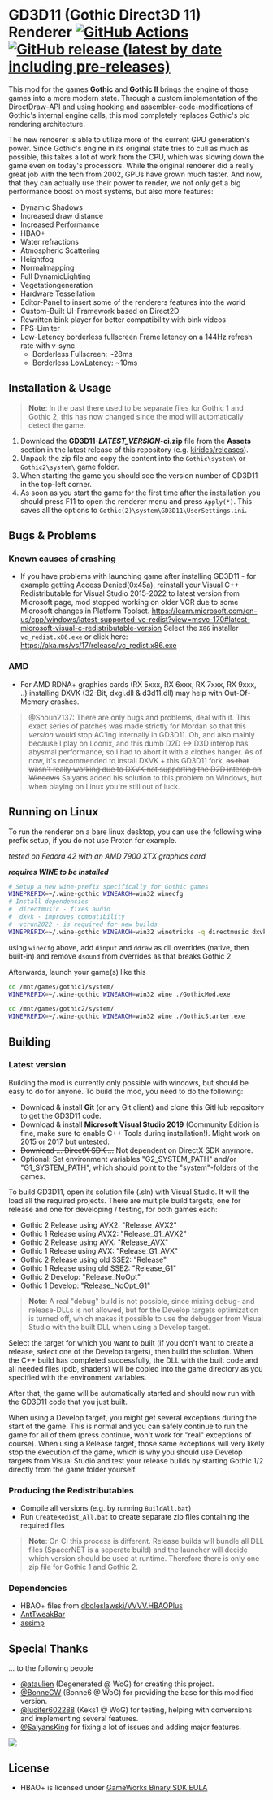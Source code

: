 # GD3D11 (Gothic Direct3D 11) Renderer [![GitHub Actions](https://github.com/kirides/GD3D11/actions/workflows/build.yml/badge.svg)](https://github.com/Kirides/GD3D11/actions) [![GitHub release (latest by date including pre-releases)](https://img.shields.io/github/v/release/Kirides/GD3D11?include_prereleases)](https://github.com/Kirides/GD3D11/releases)

This mod for the games **Gothic** and **Gothic II** brings the engine of those games into a more modern state. Through a custom implementation of the DirectDraw-API and using hooking and assembler-code-modifications of Gothic's internal engine calls, this mod completely replaces Gothic's old rendering architecture.

The new renderer is able to utilize more of the current GPU generation's power. Since Gothic's engine in its original state tries to cull as much as possible, this takes a lot of work from the CPU, which was slowing down the game even on today's processors. While the original renderer did a really great job with the tech from 2002, GPUs have grown much faster. And now, that they can actually use their power to render, we not only get a big performance boost on most systems, but also more features:

* Dynamic Shadows
* Increased draw distance
* Increased Performance
* HBAO+
* Water refractions
* Atmospheric Scattering
* Heightfog
* Normalmapping
* Full DynamicLighting
* Vegetationgeneration
* Hardware Tessellation
* Editor-Panel to insert some of the renderers features into the world
* Custom-Built UI-Framework based on Direct2D
* Rewritten bink player for better compatibility with bink videos
* FPS-Limiter
* Low-Latency borderless fullscreen
  Frame latency on a 144Hz refresh rate with v-sync
  * Borderless Fullscreen: ~28ms
  * Borderless LowLatency: ~10ms

## Installation & Usage
> **Note**: In the past there used to be separate files for Gothic 1 and Gothic 2, this has now changed since the mod will automatically detect the game.
1. Download the **GD3D11-*LATEST_VERSION*-ci.zip** file from the **Assets** section in the latest release of this repository (e.g. [kirides/releases](https://github.com/kirides/GD3D11/releases/latest)).
3. Unpack the zip file and copy the content into the `Gothic\system\` or `Gothic2\system\` game folder.
4. When starting the game you should see the version number of GD3D11 in the top-left corner.
5. As soon as you start the game for the first time after the installation you should press F11 to open the renderer menu and press `Apply(*)`. This saves all the options to `Gothic(2)\system\GD3D11\UserSettings.ini`.

## Bugs & Problems

### Known causes of crashing
* If you have problems with launching game after installing GD3D11 - for example getting Access Denied(0x45a), reinstall your Visual C++ Redistributable for Visual Studio 2015-2022 to latest version from Microsoft page, mod stopped working on older VCR due to some Microsoft changes in Platform Toolset.
  https://learn.microsoft.com/en-us/cpp/windows/latest-supported-vc-redist?view=msvc-170#latest-microsoft-visual-c-redistributable-version
  Select the `X86` installer `vc_redist.x86.exe` or click here: https://aka.ms/vs/17/release/vc_redist.x86.exe

### AMD

* For AMD RDNA+ graphics cards (RX 5xxx, RX 6xxx, RX 7xxx, RX 9xxx, ..)
  installing DXVK (32-Bit, dxgi.dll & d3d11.dll) may help with Out-Of-Memory crashes.

> @Shoun2137:
> There are only bugs and problems, deal with it. This exact series of patches was made strictly for Mordan so that this _version_ would stop AC'ing internally in GD3D11. Oh, and also mainly because I play on Loonix, and this dumb D2D <-> D3D interop has abysmal performance, so I had to abort it with a clothes hanger. As of now, it's recommended to install DXVK + this GD3D11 fork, ~~as that wasn't really working due to DXVK not supporting the D2D interop on Windows~~ Saiyans added his solution to this problem on Windows, but when playing on Linux you're still out of luck.

## Running on Linux

To run the renderer on a bare linux desktop, you can use the following wine prefix setup, if you do not use Proton for example.

_tested on Fedora 42 with an AMD 7900 XTX graphics card_

_**requires WINE to be installed**_

```sh
# Setup a new wine-prefix specifically for Gothic games
WINEPREFIX=~/.wine-gothic WINEARCH=win32 winecfg
# Install dependencies
#  directmusic - fixes audio
#  dxvk - improves compatibility
#  vcrun2022 - is required for new builds
WINEPREFIX=~/.wine-gothic WINEARCH=win32 winetricks -q directmusic dxvk vcrun2022
```

using `winecfg` above, add `dinput` and `ddraw` as dll overrides (native, then built-in)
and remove `dsound` from overrides as that breaks Gothic 2.

Afterwards, launch your game(s) like this
```sh
cd /mnt/games/gothic1/system/
WINEPREFIX=~/.wine-gothic WINEARCH=win32 wine ./GothicMod.exe
```
```sh
cd /mnt/games/gothic2/system/
WINEPREFIX=~/.wine-gothic WINEARCH=win32 wine ./GothicStarter.exe
``` 

## Building

### Latest version

Building the mod is currently only possible with windows, but should be easy to do for anyone. To build the mod, you need to do the following:

- Download & install **Git** (or any Git client) and clone this GitHub repository to get the GD3D11 code.
- Download & install **Microsoft Visual Studio 2019** (Community Edition is fine, make sure to enable C++ Tools during installation!). Might work on 2015 or 2017 but untested.
- ~~Download ... DirectX SDK ...~~ Not dependent on DirectX SDK anymore.
- Optional: Set environment variables "G2_SYSTEM_PATH" and/or "G1_SYSTEM_PATH", which should point to the "system"-folders of the games.

To build GD3D11, open its solution file (.sln) with Visual Studio. It will the load all the required projects. There are multiple build targets, one for release and one for developing / testing, for both games each:

* Gothic 2 Release using AVX2: "Release_AVX2"
* Gothic 1 Release using AVX2: "Release_G1_AVX2"
* Gothic 2 Release using AVX: "Release_AVX"
* Gothic 1 Release using AVX: "Release_G1_AVX"
* Gothic 2 Release using old SSE2: "Release"
* Gothic 1 Release using old SSE2: "Release_G1"
* Gothic 2 Develop: "Release_NoOpt"
* Gothic 1 Develop: "Release_NoOpt_G1"

> **Note**: A real "debug" build is not possible, since mixing debug- and release-DLLs is not allowed, but for the Develop targets optimization is turned off, which makes it possible to use the debugger from Visual Studio with the built DLL when using a Develop target.

Select the target for which you want to built (if you don't want to create a release, select one of the Develop targets), then build the solution. When the C++ build has completed successfully, the DLL with the built code and all needed files (pdb, shaders) will be copied into the game directory as you specified with the environment variables.

After that, the game will be automatically started and should now run with the GD3D11 code that you just built.

When using a Develop target, you might get several exceptions during the start of the game. This is normal and you can safely continue to run the game for all of them (press continue, won't work for "real" exceptions of course).
When using a Release target, those same exceptions will very likely stop the execution of the game, which is why you should use Develop targets from Visual Studio and test your release builds by starting Gothic 1/2 directly from the game folder yourself.

### Producing the Redistributables
- Compile all versions (e.g. by running `BuildAll.bat`)
- Run `CreateRedist_All.bat` to create separate zip files containing the required files
> **Note**: On CI this process is different. Release builds will bundle all DLL files (SpacerNET is a seperate build) and the launcher will decide which version should be used at runtime. Therefore there is only one zip file for Gothic 1 and Gothic 2.

### Dependencies

- HBAO+ files from [dboleslawski/VVVV.HBAOPlus](https://github.com/dboleslawski/VVVV.HBAOPlus/tree/master/Dependencies/NVIDIA-HBAOPlus)
- [AntTweakBar](https://sourceforge.net/projects/anttweakbar/)
- [assimp](https://github.com/assimp/assimp)

## Special Thanks

... to the following people

- [@ataulien](https://github.com/ataulien) (Degenerated @ WoG) for creating this project.
- [@BonneCW](https://github.com/BonneCW) (Bonne6 @ WoG) for providing the base for this modified version.
- [@lucifer602288](https://github.com/lucifer602288) (Keks1 @ WoG) for testing, helping with conversions and implementing several features.
- [@SaiyansKing](https://github.com/SaiyansKing) for fixing a lot of issues and adding major features.

<a href="https://github.com/kirides/GD3D11/graphs/contributors">
  <img src="https://contrib.rocks/image?repo=kirides/GD3D11" />
</a>

## License

- HBAO+ is licensed under [GameWorks Binary SDK EULA](https://developer.nvidia.com/gameworks-sdk-eula)
